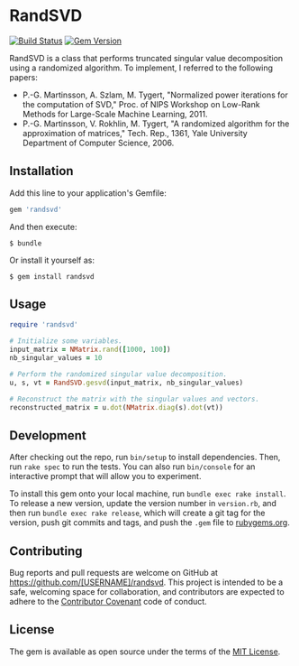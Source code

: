 # RandSVD

[![Build Status](https://travis-ci.org/yoshoku/RandSVD.svg?branch=master)](https://travis-ci.org/yoshoku/RandSVD)
[![Gem Version](https://badge.fury.io/rb/randsvd.svg)](https://badge.fury.io/rb/randsvd)

RandSVD is a class that performs truncated singular value decomposition using a randomized algorithm.
To implement, I referred to the following papers:

- P.-G. Martinsson, A. Szlam, M. Tygert, "Normalized power iterations for the computation of SVD," Proc. of NIPS Workshop on Low-Rank Methods for Large-Scale Machine Learning, 2011.
- P.-G. Martinsson, V. Rokhlin, M. Tygert, "A randomized algorithm for the approximation of matrices," Tech. Rep., 1361, Yale University Department of Computer Science, 2006.

## Installation

Add this line to your application's Gemfile:

```ruby
gem 'randsvd'
```

And then execute:

    $ bundle

Or install it yourself as:

    $ gem install randsvd

## Usage

```ruby
require 'randsvd'

# Initialize some variables.
input_matrix = NMatrix.rand([1000, 100])
nb_singular_values = 10

# Perform the randomized singular value decomposition.
u, s, vt = RandSVD.gesvd(input_matrix, nb_singular_values)

# Reconstruct the matrix with the singular values and vectors.
reconstructed_matrix = u.dot(NMatrix.diag(s).dot(vt))
```

## Development

After checking out the repo, run `bin/setup` to install dependencies. Then, run `rake spec` to run the tests. You can also run `bin/console` for an interactive prompt that will allow you to experiment.

To install this gem onto your local machine, run `bundle exec rake install`. To release a new version, update the version number in `version.rb`, and then run `bundle exec rake release`, which will create a git tag for the version, push git commits and tags, and push the `.gem` file to [rubygems.org](https://rubygems.org).

## Contributing

Bug reports and pull requests are welcome on GitHub at https://github.com/[USERNAME]/randsvd. This project is intended to be a safe, welcoming space for collaboration, and contributors are expected to adhere to the [Contributor Covenant](http://contributor-covenant.org) code of conduct.

## License

The gem is available as open source under the terms of the [MIT License](http://opensource.org/licenses/MIT).
